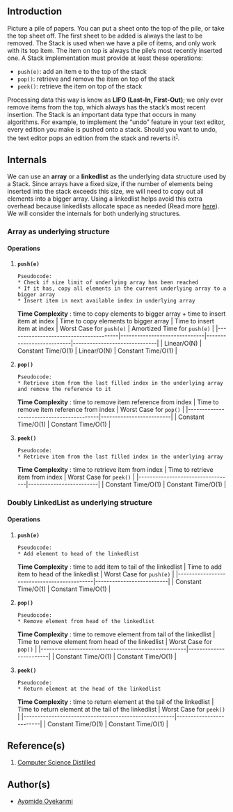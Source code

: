 ## Introduction
Picture a pile of papers. You can put a sheet onto the top of the pile, or take the top sheet off. The first sheet to be added is always the last to be removed. The Stack is used when we have a pile of items, and only work with its top item. The item on top is always the pile’s most recently inserted one. A Stack implementation must provide at least these operations:
* `push(e)`: add an item e to the top of the stack
* `pop()`: retrieve and remove the item on top of the stack
* `peek()`: retrieve the item on top of the stack

Processing data this way is know as **LIFO (Last-In, First-Out)**; we only ever remove items from the top, which always has the stack’s most recent insertion. The Stack is an important data type that occurs in many algorithms. For example, to implement the “undo” feature in your text editor, every edition you make is pushed onto a stack. Should you want to undo, the text editor pops an edition from the stack and reverts it<sup>[1](https://github.com/oyekanmiayo/data-structures-all-langs/tree/main/stack#references)</sup>.

## Internals
We can use an **array** or a **linkedlist** as the underlying data structure used by a Stack. Since arrays have a fixed size, if the number of elements being inserted into the stack exceeds this size, we will need to copy out all elements into a bigger array. Using a linkedlist helps avoid this extra overhead because linkedlists allocate space as needed (Read more [here]()). We will consider the internals for both underlying structures.

### Array as underlying structure

#### Operations
1. **`push(e)`**
    ```
    Pseudocode:
    * Check if size limit of underlying array has been reached
    * If it has, copy all elements in the current underlying array to a bigger array
    * Insert item in next available index in underlying array
    ```
    **Time Complexity** : time to copy elements to bigger array + time to insert item at index
    | Time to copy elements to bigger array | Time to insert item at index | Worst Case for `push(e)` | Amortized Time for `push(e)` |
    |---------------------------------------|------------------------------|--------------------------|------------------------------|
    | Linear/O(N)                           | Constant Time/O(1)           | Linear/O(N)              | Constant Time/O(1)           |
   

2. **`pop()`**
    ```
    Pseudocode:
    * Retrieve item from the last filled index in the underlying array and remove the reference to it
    ```
    **Time Complexity** : time to remove item reference from index
    | Time to remove item reference from index | Worst Case for `pop()`  |
    |------------------------------------------|-------------------------|
    | Constant Time/O(1)                       | Constant Time/O(1)      |

3. **`peek()`**
    ```
    Pseudocode:
    * Retrieve item from the last filled index in the underlying array
    ```
    **Time Complexity** : time to retrieve item from index
    | Time to retrieve item from index | Worst Case for `peek()` |
    |----------------------------------|-------------------------|
    | Constant Time/O(1)               | Constant Time/O(1)      |

### Doubly LinkedList as underlying structure

#### Operations
1. **`push(e)`**
    ```
    Pseudocode:
    * Add element to head of the linkedlist
    ```
    **Time Complexity** : time to add item to tail of the linkedlist
    | Time to add item to head of the linkedlist | Worst Case for `push(e)` |
    |--------------------------------------------|--------------------------|
    | Constant Time/O(1)                         | Constant Time/O(1)       |

2. **`pop()`**
    ```
    Pseudocode:
    * Remove element from head of the linkedlist
    ```
    **Time Complexity** : time to remove element from tail of the linkedlist
    | Time to remove element from head of the linkedlist | Worst Case for `pop()` |
    |----------------------------------------------------|------------------------|
    | Constant Time/O(1)                                 | Constant Time/O(1)     |
   
3. **`peek()`**
    ```
    Pseudocode:
    * Return element at the head of the linkedlist
    ```
    **Time Complexity** : time to return element at the tail of the linkedlist
    | Time to return element at the tail of the linkedlist | Worst Case for `peek()` |
    |------------------------------------------------------|-------------------------|
    | Constant Time/O(1)                                   | Constant Time/O(1)      |
    
## Reference(s)
1. [Computer Science Distilled](https://www.amazon.co.uk/Computer-Science-Distilled-Computational-Problems/dp/0997316020/ref=sr_1_1?adgrpid=52658140545&dchild=1&gclid=Cj0KCQjw8fr7BRDSARIsAK0Qqr6bz1aEFd_X517mpcZBAGaDJaeg-WARxB6mwEMMtupTPnTGI0a-1SIaAmH5EALw_wcB&hvadid=259122221401&hvdev=c&hvlocint=9041110&hvlocphy=1010294&hvnetw=g&hvqmt=e&hvrand=6311385300851562426&hvtargid=kwd-297429021778&hydadcr=17613_1817768&keywords=computer+science+distilled&qid=1602170396&sr=8-1&tag=googhydr-21)

## Author(s)
* [Ayomide Oyekanmi](https://github.com/oyekanmiayo)

